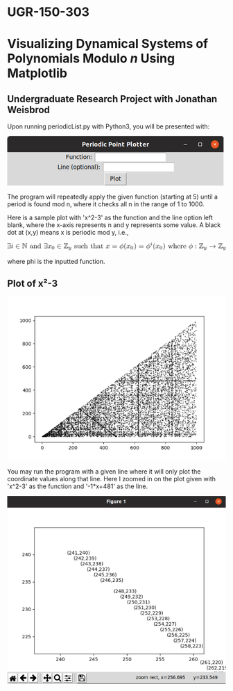 # UGR-150-303
<h1>Visualizing Dynamical Systems of Polynomials Modulo <i>n</i> Using Matplotlib</h1>
<h2>Undergraduate Research Project with Jonathan Weisbrod</h2>

Upon running periodicList.py with Python3, you will be presented with:

![GUI](periodicListGUI.png)

The program will repeatedly apply the given function (starting at 5) until a period is found mod n, where it checks all n in the range of 1 to 1000.

Here is a sample plot with 'x^2-3' as the function and the line option left blank, where the x-axis represents n and y represents some value. A black dot at (x,y) means x is periodic mod y, i.e.,

![](periodicTex.png)

where phi is the inputted function.

<h2>Plot of x²-3</h2>

![alt tag](figure_1.png)

You may run the program with a given line where it will only plot the coordinate values along that line. Here I zoomed in on the plot given with 'x^2-3' as the function and '-1*x+481' as the line.

![](-1xplus481.png)
